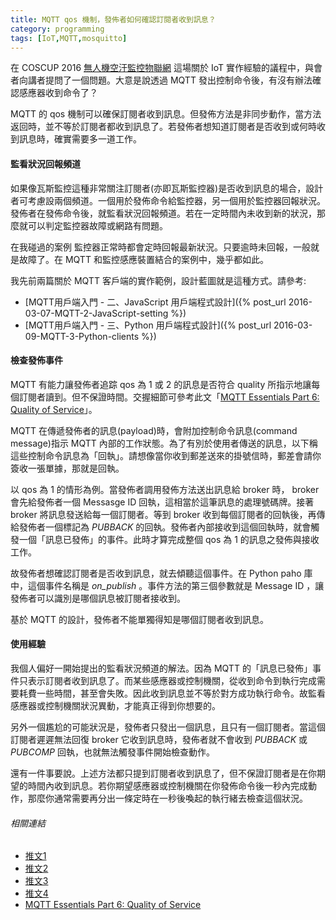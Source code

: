 ```yaml
---
title: MQTT qos 機制，發佈者如何確認訂閱者收到訊息？
category: programming
tags: [IoT,MQTT,mosquitto]
---
```


在 COSCUP 2016 [無人機空汙監控物聯網](http://coscup.org/2016/schedules.html#R03) 這場關於 IoT 實作經驗的議程中，與會者向講者提問了一個問題。大意是說透過 MQTT 發出控制命令後，有沒有辦法確認感應器收到命令了？

MQTT 的 qos 機制可以確保訂閱者收到訊息。但發佈方法是非同步動作，當方法返回時，並不等於訂閱者都收到訊息了。若發佈者想知道訂閱者是否收到或何時收到訊息時，確實需要多一道工作。

<!--more-->

#### 監看狀況回報頻道

如果像瓦斯監控這種非常關注訂閱者(亦即瓦斯監控器)是否收到訊息的場合，設計者可考慮設兩個頻道。一個用於發佈命令給監控器，另一個用於監控器回報狀況。發佈者在發佈命令後，就監看狀況回報頻道。若在一定時間內未收到新的狀況，那麼就可以判定監控器故障或網路有問題。

在我碰過的案例 監控器正常時都會定時回報最新狀況。只要逾時未回報，一般就是故障了。在 MQTT 和監控感應裝置結合的案例中，幾乎都如此。

我先前兩篇關於 MQTT 客戶端的實作範例，設計藍圖就是這種方式。請參考:

* [MQTT用戶端入門 - 二、JavaScript 用戶端程式設計]({% post_url 2016-03-07-MQTT-2-JavaScript-setting %})
* [MQTT用戶端入門 - 三、Python 用戶端程式設計]({% post_url 2016-03-09-MQTT-3-Python-clients %})


#### 檢查發佈事件

MQTT 有能力讓發佈者追踪 qos 為 1 或 2 的訊息是否符合 quality 所指示地讓每個訂閱者讀到。但不保證時間。交握細節可參考此文「[MQTT Essentials Part 6: Quality of Service](http://www.hivemq.com/blog/mqtt-essentials-part-6-mqtt-quality-of-service-levels)」。

MQTT 在傳遞發佈者的訊息(payload)時，會附加控制命令訊息(command message)指示 MQTT 內部的工作狀態。為了有別於使用者傳送的訊息，以下稱這些控制命令訊息為「回執」。請想像當你收到郵差送來的掛號信時，郵差會請你簽收一張單據，那就是回執。

以 qos 為 1 的情形為例。當發佈者調用發佈方法送出訊息給 broker 時， broker 會先給發佈者一個 Messasge ID 回執，這相當於這筆訊息的處理號碼牌。接著 broker 將訊息發送給每一個訂閱者。等到 broker 收到每個訂閱者的回執後，再傳給發佈者一個標記為 <dfn>PUBBACK</dfn> 的回執。發佈者內部接收到這個回執時，就會觸發一個「訊息已發佈」的事件。此時才算完成整個 qos 為 1 的訊息之發佈與接收工作。

故發佈者想確認訂閱者是否收到訊息，就去傾聽這個事件。在 Python paho 庫中，這個事件名稱是 <dfn>on_publish</dfn> 。事件方法的第三個參數就是 Message ID ，讓發佈者可以識別是哪個訊息被訂閱者接收到。

基於 MQTT 的設計，發佈者不能單獨得知是哪個訂閱者收到訊息。


#### 使用經驗

我個人偏好一開始提出的監看狀況頻道的解法。因為 MQTT 的「訊息已發佈」事件只表示訂閱者收到訊息了。而某些感應器或控制機關，從收到命令到執行完成需要耗費一些時間，甚至會失敗。因此收到訊息並不等於對方成功執行命令。故監看感應器或控制機關狀況異動，才能真正得到你想要的。

另外一個尷尬的可能狀況是，發佈者只發出一個訊息，且只有一個訂閱者。當這個訂閱者遲遲無法回復 broker 它收到訊息時，發佈者就不會收到 <dfn>PUBBACK</dfn> 或 <dfn>PUBCOMP</dfn> 回執，也就無法觸發事件開始檢查動作。

還有一件事要說。上述方法都只提到訂閱者收到訊息了，但不保證訂閱者是在你期望的時間內收到訊息。若你期望感應器或控制機關在你發佈命令後一秒內完成動作，那麼你通常需要再分出一條定時在一秒後喚起的執行緒去檢查這個狀況。


###### 相關連結

* [推文1](https://twitter.com/tw_rocksaying/status/766897711173869568)
* [推文2](https://twitter.com/tw_rocksaying/status/766898657643769856)
* [推文3](https://twitter.com/tw_rocksaying/status/766899286562844672)
* [推文4](https://twitter.com/tw_rocksaying/status/767200431072083968)
* [MQTT Essentials Part 6: Quality of Service](http://www.hivemq.com/blog/mqtt-essentials-part-6-mqtt-quality-of-service-levels)
